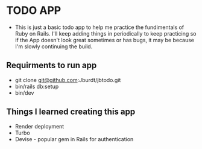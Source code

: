 # TODO APP

- This is just a basic todo app to help me practice the fundimentals of Ruby on Rails. I'll keep adding things in periodically to keep practicing so if the App doesn't look great sometimes or has bugs, it may be because I'm slowly continuing the build.

## Requirments to run app

- git clone git@github.com:Jburdt/jbtodo.git
- bin/rails db:setup
- bin/dev

## Things I learned creating this app

* Render deployment
* Turbo
* Devise - popular gem in Rails for authentication